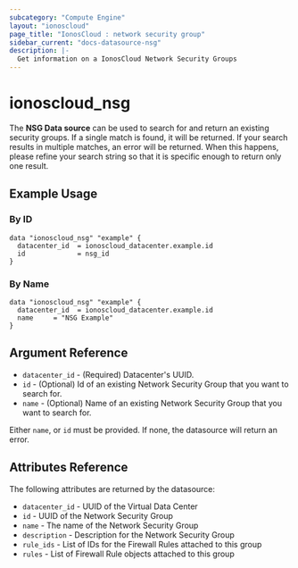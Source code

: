 ```yaml
---
subcategory: "Compute Engine"
layout: "ionoscloud"
page_title: "IonosCloud : network security group"
sidebar_current: "docs-datasource-nsg"
description: |-
  Get information on a IonosCloud Network Security Groups
---
```


# ionoscloud_nsg

The **NSG Data source** can be used to search for and return an existing security groups.
If a single match is found, it will be returned. If your search results in multiple matches, an error will be returned.
When this happens, please refine your search string so that it is specific enough to return only one result.

## Example Usage

### By ID
```hcl
data "ionoscloud_nsg" "example" {
  datacenter_id  = ionoscloud_datacenter.example.id
  id             = nsg_id
}
```

### By Name
```hcl
data "ionoscloud_nsg" "example" {
  datacenter_id  = ionoscloud_datacenter.example.id
  name     = "NSG Example"
}
```

## Argument Reference

* `datacenter_id` - (Required) Datacenter's UUID.
* `id` - (Optional) Id of an existing Network Security Group that you want to search for.
* `name` - (Optional) Name of an existing Network Security Group that you want to search for.

Either `name`, or `id` must be provided. If none, the datasource will return an error.

## Attributes Reference

The following attributes are returned by the datasource:

* `datacenter_id` - UUID of the Virtual Data Center
* `id` - UUID of the Network Security Group
* `name` - The name of the Network Security Group
* `description` - Description for the Network Security Group
* `rule_ids` - List of IDs for the Firewall Rules attached to this group
* `rules` - List of Firewall Rule objects attached to this group
